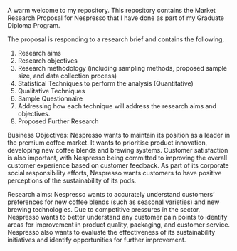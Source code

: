 A warm welcome to my repository. This repository contains the Market Research Proposal for Nespresso that I have done as part of my Graduate Diploma Program.

The proposal is responding to a research brief and contains the following,

1) Research aims
2) Research objectives
3) Research methodology (including sampling methods, proposed sample size, and data collection process)
4) Statistical Techniques to perform the analysis (Quantitative)
5) Qualitative Techniques
6) Sample Questionnaire
7) Addressing how each technique will address the research aims and objectives.
8) Proposed Further Research

Business Objectives:
Nespresso wants to maintain its position as a leader in the premium
coffee market. It wants to prioritise product innovation, developing
new coffee blends and brewing systems. Customer satisfaction is also
important, with Nespresso being committed to improving the overall
customer experience based on customer feedback. As part of its
corporate social responsibility efforts, Nespresso wants customers to
have positive perceptions of the sustainability of its pods.

Research aims:
Nespresso wants to accurately understand customers’ preferences for
new coffee blends (such as seasonal varieties) and new brewing
technologies. Due to competitive pressures in the sector, Nespresso
wants to better understand any customer pain points to identify areas
for improvement in product quality, packaging, and customer service.
Nespresso also wants to evaluate the effectiveness of its sustainability
initiatives and identify opportunities for further improvement.
